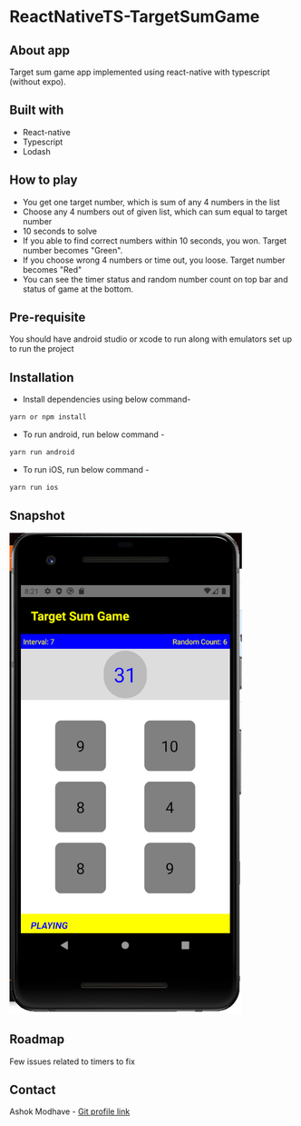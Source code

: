 # ReactNativeTS-TargetSumGame

## About app

Target sum game app implemented using react-native with typescript (without expo).

## Built with

- React-native
- Typescript
- Lodash

## How to play

- You get one target number, which is sum of any 4 numbers in the list
- Choose any 4 numbers out of given list, which can sum equal to target number
- 10 seconds to solve
- If you able to find correct numbers within 10 seconds, you won. Target number becomes "Green".
- If you choose wrong 4 numbers or time out, you loose. Target number becomes "Red"
- You can see the timer status and random number count on top bar and status of game at the bottom.

## Pre-requisite

You should have android studio or xcode to run along with emulators set up to run the project

## Installation

- Install dependencies using below command-

```sh
yarn or npm install
```

- To run android, run below command -

```sh
yarn run android
```

- To run iOS, run below command -

```sh
yarn run ios
```

## Snapshot

![Game Screenshot](./assets/images/GameScreen.png)

## Roadmap

Few issues related to timers to fix

## Contact

Ashok Modhave - [Git profile link](https://github.com/AshokModhave143/)
